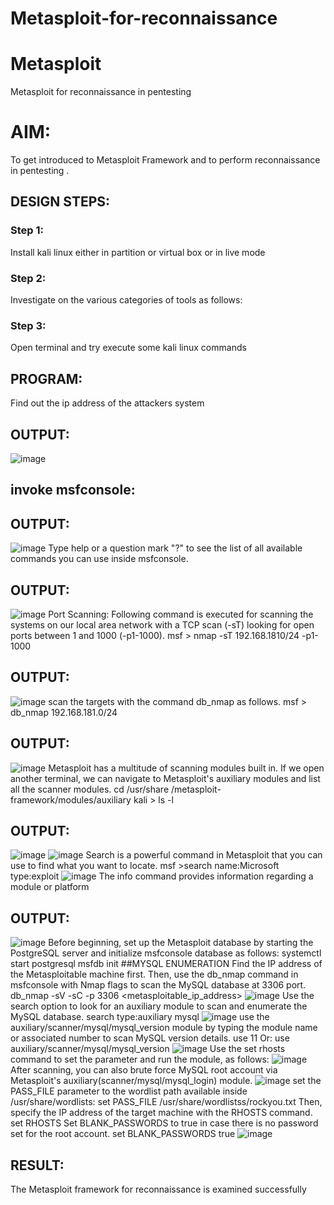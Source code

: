 # Metasploit-for-reconnaissance
# Metasploit
Metasploit for reconnaissance in pentesting

# AIM:

To get introduced to Metasploit Framework and to  perform reconnaissance  in pentesting .

## DESIGN STEPS:

### Step 1:

Install kali linux either in partition or virtual box or in live mode

### Step 2:

Investigate on the various categories of tools as follows:

### Step 3:

Open terminal and try execute some kali linux commands

## PROGRAM:
Find out the ip address of the attackers system

## OUTPUT:
![image](https://github.com/sakthipriyadhanusu/Metasploit-for-reconnaissance/assets/119393194/b442ed4f-4821-4c24-a2e8-d5f2d37d34d7)

## invoke msfconsole:
## OUTPUT:
![image](https://github.com/sakthipriyadhanusu/Metasploit-for-reconnaissance/assets/119393194/e796ff01-a57c-47e7-ae04-d525ed2656e7)
Type help or a question mark "?" to see the list of all available commands you can use inside msfconsole.

## OUTPUT:
![image](https://github.com/sakthipriyadhanusu/Metasploit-for-reconnaissance/assets/119393194/fb38679c-b193-4e0f-a375-09406b60f6a5)
Port Scanning: Following command is executed for scanning the systems on our local area network with a TCP scan (-sT) looking for open ports between 1 and 1000 (-p1-1000). msf > nmap -sT 192.168.1810/24 -p1-1000

## OUTPUT:
![image](https://github.com/sakthipriyadhanusu/Metasploit-for-reconnaissance/assets/119393194/59ebf1d4-d396-43cf-9cab-02e77fbd9f41)
scan the targets with the command db_nmap as follows. msf > db_nmap 192.168.181.0/24

## OUTPUT:
![image](https://github.com/sakthipriyadhanusu/Metasploit-for-reconnaissance/assets/119393194/6e3a36ba-b0c1-4ff7-a66b-bae6a511f2a9)
Metasploit has a multitude of scanning modules built in. If we open another terminal, we can navigate to Metasploit's auxiliary modules and list all the scanner modules. cd /usr/share /metasploit-framework/modules/auxiliary kali > ls -l

## OUTPUT:
![image](https://github.com/sakthipriyadhanusu/Metasploit-for-reconnaissance/assets/119393194/21c89a5c-388d-4cfa-a884-88be5a21d9ed)
![image](https://github.com/sakthipriyadhanusu/Metasploit-for-reconnaissance/assets/119393194/1847e488-966b-4d1d-b7cc-dc3ad20c2a23)
Search is a powerful command in Metasploit that you can use to find what you want to locate. msf >search name:Microsoft type:exploit
![image](https://github.com/sakthipriyadhanusu/Metasploit-for-reconnaissance/assets/119393194/1c433cc1-0965-41ba-95bf-f13c762f4d6a)
The info command provides information regarding a module or platform

## OUTPUT:
![image](https://github.com/sakthipriyadhanusu/Metasploit-for-reconnaissance/assets/119393194/c90cf535-307b-4747-b2c3-c9d918eda9fe)
Before beginning, set up the Metasploit database by starting the PostgreSQL server and initialize msfconsole database as follows: systemctl start postgresql msfdb init ##MYSQL ENUMERATION Find the IP address of the Metasploitable machine first. Then, use the db_nmap command in msfconsole with Nmap flags to scan the MySQL database at 3306 port. db_nmap -sV -sC -p 3306 <metasploitable_ip_address>
![image](https://github.com/sakthipriyadhanusu/Metasploit-for-reconnaissance/assets/119393194/0f97c7a4-5077-4006-b17c-c0e36ed91619)
Use the search option to look for an auxiliary module to scan and enumerate the MySQL database. search type:auxiliary mysql
![image](https://github.com/sakthipriyadhanusu/Metasploit-for-reconnaissance/assets/119393194/c5ad85da-90e2-41e4-950e-bc4faecf6326)
use the auxiliary/scanner/mysql/mysql_version module by typing the module name or associated number to scan MySQL version details. use 11 Or: use auxiliary/scanner/mysql/mysql_version
![image](https://github.com/sakthipriyadhanusu/Metasploit-for-reconnaissance/assets/119393194/78ad0246-be3b-4303-9f6d-820c631fba83)
Use the set rhosts command to set the parameter and run the module, as follows:
![image](https://github.com/sakthipriyadhanusu/Metasploit-for-reconnaissance/assets/119393194/06be97df-d631-4058-92c6-03d7358e968b)
After scanning, you can also brute force MySQL root account via Metasploit's auxiliary(scanner/mysql/mysql_login) module.
![image](https://github.com/sakthipriyadhanusu/Metasploit-for-reconnaissance/assets/119393194/fa772d0c-8c60-4a7d-8921-10f6e983d87a)
set the PASS_FILE parameter to the wordlist path available inside /usr/share/wordlists: set PASS_FILE /usr/share/wordlistss/rockyou.txt Then, specify the IP address of the target machine with the RHOSTS command. set RHOSTS Set BLANK_PASSWORDS to true in case there is no password set for the root account. set BLANK_PASSWORDS true
![image](https://github.com/sakthipriyadhanusu/Metasploit-for-reconnaissance/assets/119393194/ee627083-15fb-418b-abcf-d821985e02da)

## RESULT:
The Metasploit framework for reconnaissance is  examined successfully
